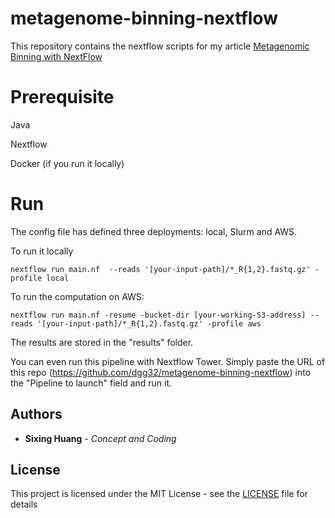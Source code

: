 # metagenome-binning-nextflow



This repository contains the nextflow scripts for my article [Metagenomic Binning with NextFlow](https://dgg32.medium.com/metagenomic-binning-with-nextflow-866f6c0b0d0c)

  


# Prerequisite

Java

Nextflow  

Docker (if you run it locally)

# Run

The config file has defined three deployments: local, Slurm and AWS.

To run it locally
```console
nextflow run main.nf  --reads '[your-input-path]/*_R{1,2}.fastq.gz' -profile local
```

To run the computation on AWS:
```console
nextflow run main.nf -resume -bucket-dir [your-working-S3-address] --reads '[your-input-path]/*_R{1,2}.fastq.gz' -profile aws
```

The results are stored in the "results" folder.

You can even run this pipeline with Nextflow Tower. Simply paste the URL of this repo (https://github.com/dgg32/metagenome-binning-nextflow) into the "Pipeline to launch" field and run it.

## Authors

  

*  **Sixing Huang** - *Concept and Coding*

  

## License

  

This project is licensed under the MIT License - see the [LICENSE](LICENSE) file for details
